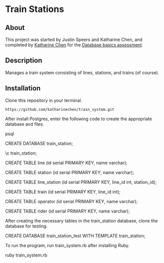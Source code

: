 # Train Stations

## About
This project was started by Justin Speers and Katharine Chen, and completed by [Katharine Chen](https://www.katharinechen.com) for the [Database basics assessment](http://www.learnhowtoprogram.com/lessons/database-basics-assessment).

## Description
Manages a train system consisting of lines, stations, and trains (of course).

## Installation
Clone this repository in your terminal.

	https://github.com/katharinechen/train_system.git

After install Postgres, enter the following code to create the appropriate database and files.

  psql

  CREATE DATABASE train_station;

  \c train_station;

  CREATE TABLE line (id serial PRIMARY KEY, name varchar);

  CREATE TABLE station (id serial PRIMARY KEY, name varchar);

  CREATE TABLE line_station (id serial PRIMARY KEY, line_id int, station_id);

  CREATE TABLE train (id serial PRIMARY KEY, line_id int);

  CREATE TABLE operator (id serial PRIMARY KEY, name varchar);

  CREATE TABLE rider (id serial PRIMARY KEY, name varchar);

After creating the necessary tables in the train_station database, clone the database for testing.

  CREATE DATABASE train_station_test WITH TEMPLATE train_station;

To run the program, run train_system.rb after installing Ruby.

  ruby train_system.rb

